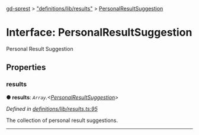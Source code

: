 [gd-sprest](../README.md) > ["definitions/lib/results"](../modules/_definitions_lib_results_.md) > [PersonalResultSuggestion](../interfaces/_definitions_lib_results_.personalresultsuggestion.md)



# Interface: PersonalResultSuggestion


Personal Result Suggestion


## Properties
<a id="results"></a>

###  results

**●  results**:  *`Array`.<[PersonalResultSuggestion](_definitions_lib_results_.personalresultsuggestion.md)>* 

*Defined in [definitions/lib/results.ts:95](https://github.com/gunjandatta/sprest/blob/3de79f1/src/definitions/lib/results.ts#L95)*



The collection of personal result suggestions.




___


